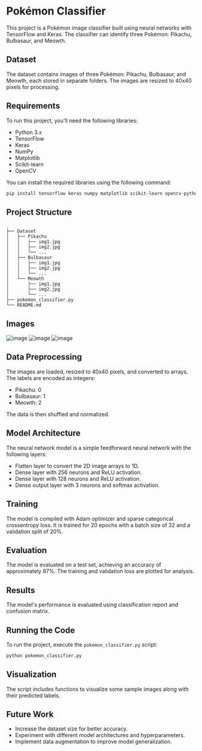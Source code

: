 # Pokémon Classifier

This project is a Pokémon image classifier built using neural networks with TensorFlow and Keras. The classifier can identify three Pokémon: Pikachu, Bulbasaur, and Meowth.

## Dataset

The dataset contains images of three Pokémon: Pikachu, Bulbasaur, and Meowth, each stored in separate folders. The images are resized to 40x40 pixels for processing.

## Requirements

To run this project, you'll need the following libraries:

- Python 3.x
- TensorFlow
- Keras
- NumPy
- Matplotlib
- Scikit-learn
- OpenCV

You can install the required libraries using the following command:

```bash
pip install tensorflow keras numpy matplotlib scikit-learn opencv-python
```

## Project Structure

```
.
├── Dataset
│   ├── Pikachu
│   │   ├── img1.jpg
│   │   ├── img2.jpg
│   │   └── ...
│   ├── Bulbasaur
│   │   ├── img1.jpg
│   │   ├── img2.jpg
│   │   └── ...
│   └── Meowth
│       ├── img1.jpg
│       ├── img2.jpg
│       └── ...
├── pokemon_classifier.py
└── README.md
```

## Images

![image](https://github.com/user-attachments/assets/4360eb54-c99e-46ef-91bd-508e2be60ce7) ![image](https://github.com/user-attachments/assets/94e165a1-62be-4b5e-8a72-0fe1a643a7c7) ![image](https://github.com/user-attachments/assets/b6f366b8-6f7f-4f2d-8c53-23da03c6a271)


## Data Preprocessing

The images are loaded, resized to 40x40 pixels, and converted to arrays. The labels are encoded as integers:

- Pikachu: 0
- Bulbasaur: 1
- Meowth: 2

The data is then shuffled and normalized.

## Model Architecture

The neural network model is a simple feedforward neural network with the following layers:

- Flatten layer to convert the 2D image arrays to 1D.
- Dense layer with 256 neurons and ReLU activation.
- Dense layer with 128 neurons and ReLU activation.
- Dense output layer with 3 neurons and softmax activation.

## Training

The model is compiled with Adam optimizer and sparse categorical crossentropy loss. It is trained for 20 epochs with a batch size of 32 and a validation split of 20%.

## Evaluation

The model is evaluated on a test set, achieving an accuracy of approximately 87%. The training and validation loss are plotted for analysis.

## Results

The model's performance is evaluated using classification report and confusion matrix.

## Running the Code

To run the project, execute the `pokemon_classifier.py` script:

```bash
python pokemon_classifier.py
```

## Visualization

The script includes functions to visualize some sample images along with their predicted labels.

## Future Work

- Increase the dataset size for better accuracy.
- Experiment with different model architectures and hyperparameters.
- Implement data augmentation to improve model generalization.
